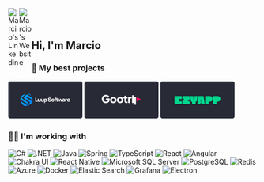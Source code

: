 <a href="https://www.linkedin.com/in/mcosta21/">
  <img align="left" alt="Marcio's Linkedin" width="22px" src="https://upload.wikimedia.org/wikipedia/commons/thumb/8/81/LinkedIn_icon.svg/1024px-LinkedIn_icon.svg.png" />
</a>

<a href="https://mcosta.dev">
  <img align="left" alt="Marcio's Website" width="25px" src="https://cdn-icons-png.freepik.com/512/8743/8743996.png" />
</a>

<br/>
<br/>


<h2>Hi, I'm Marcio</h2>

<h3>🌟 My best projects </h3>

<div>
  <a href="https://luupsoftware.com">
    <img alt="Luup Software" width="150px" src="https://github.com/mcosta21/mcosta21/blob/main/luupsoftware.png" />
  </a>
  <a href="https://gootrip.app">
    <img alt="Gootrip" width="150px" src="https://github.com/mcosta21/mcosta21/blob/main/gootrip.png" />
  </a>
  <a href="https://ezyapp.com.br">
    <img alt="EzyApp" width="150px" src="https://github.com/mcosta21/mcosta21/blob/main/ezyapp.png" />
  </a>
  <!--
  
  <a href="https://learn-cert-web-lac.vercel.app/">
    <img alt="Letz Learn" width="150px" src="https://github.com/mcosta21/mcosta21/blob/main/letzlearn.png" />
  </a>
  <a href="https://codebrasileiro.com">
    <img alt="Code Brasileiro" width="150px" src="https://github.com/mcosta21/mcosta21/blob/main/codebrasileiro.png" />
  </a>
  -->
</div>

<h3>🧑‍💻 I'm working with </h3>

<div>
  <img alt="C#" src="https://img.shields.io/badge/C%23-239120?style=for-the-badge&logo=c-sharp&logoColor=white" />
  <img alt=".NET" src="https://img.shields.io/badge/.NET-5C2D91?style=for-the-badge&logo=.net&logoColor=white" />
  
  <img alt="Java" src="https://img.shields.io/badge/Java-ED8B00?style=for-the-badge&logo=java&logoColor=white" />
  <img alt="Spring" src="https://img.shields.io/badge/Spring-6DB33F?style=for-the-badge&logo=spring&logoColor=white" />
  
  <img alt="TypeScript" src="https://img.shields.io/badge/TypeScript-007ACC?style=for-the-badge&logo=typescript&logoColor=white" />
  <img alt="React" src="https://img.shields.io/badge/React-20232A?style=for-the-badge&logo=react&logoColor=61DAFB" />
  <img alt="Angular" src="https://img.shields.io/badge/Angular-DD0031?style=for-the-badge&logo=angular&logoColor=white" />
  <img alt="Chakra UI" src="https://img.shields.io/badge/Chakra--UI-319795?style=for-the-badge&logo=chakra-ui&logoColor=white" />

  <img alt="React Native" src="https://img.shields.io/badge/React_Native-20232A?style=for-the-badge&logo=react&logoColor=61DAFB" />
  
  <img alt="Microsoft SQL Server" src="https://img.shields.io/badge/Microsoft%20SQL%20Server-CC2927?style=for-the-badge&logo=microsoft%20sql%20server&logoColor=white" />
  <img alt="PostgreSQL" src="https://img.shields.io/badge/PostgreSQL-316192?style=for-the-badge&logo=postgresql&logoColor=white" />
  <img alt="Redis" src="https://img.shields.io/badge/redis-%23DD0031.svg?&style=for-the-badge&logo=redis&logoColor=white" />
  
  <img alt="Azure" src="https://img.shields.io/badge/Microsoft_Azure-0089D6?style=for-the-badge&logo=microsoft-azure&logoColor=white" />
  <img alt="Docker" src="https://img.shields.io/badge/Docker-2CA5E0?style=for-the-badge&logo=docker&logoColor=white" />
  <img alt="Elastic Search" src="https://img.shields.io/badge/ElasticSearch-2CA5E0?style=for-the-badge&logo=elastic-search&logoColor=white" />
  <img alt="Grafana" src="https://img.shields.io/badge/Grafana-F46800?style=for-the-badge&logo=grafana&logoColor=white" />

  <img alt="Electron" src="https://img.shields.io/badge/Electron-47848F?style=for-the-badge&logo=electron&logoColor=white" />

</div>
<!--
<h3>GitHub Stats</h3>
<div>
<img alt="Marcio's github stats" height="210" src="https://github-readme-stats.vercel.app/api?username=mcosta21&theme=dracula&show_icons=true&hide_border=true" />
-->
<!--
<img alt="Marcio's github stats" height="210" src="https://github-readme-stats.vercel.app/api/top-langs/?username=mcosta21&theme=dracula&hide_border=true" />
</div>
-->
<!--
<hr/>
<img align="right" src="https://visitor-badge.glitch.me/badge?page_id=mcosta21.mcosta21"/>
-->
